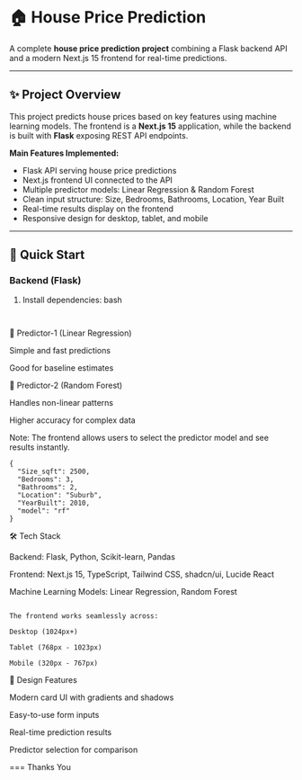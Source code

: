 # 🏠 House Price Prediction

A complete **house price prediction project** combining a Flask backend API and a modern Next.js 15 frontend for real-time predictions.

---

## ✨ Project Overview

This project predicts house prices based on key features using machine learning models. The frontend is a **Next.js 15** application, while the backend is built with **Flask** exposing REST API endpoints.

**Main Features Implemented:**
- Flask API serving house price predictions
- Next.js frontend UI connected to the API
- Multiple predictor models: Linear Regression & Random Forest
- Clean input structure: Size, Bedrooms, Bathrooms, Location, Year Built
- Real-time results display on the frontend
- Responsive design for desktop, tablet, and mobile

---

## 🚀 Quick Start

### Backend (Flask)
1. Install dependencies:
bash
```pip install -r requirements.txt
```

```npm run dev
```


🤖 Predictor-1 (Linear Regression)

Simple and fast predictions

Good for baseline estimates

🌲 Predictor-2 (Random Forest)

Handles non-linear patterns

Higher accuracy for complex data

Note: The frontend allows users to select the predictor model and see results instantly.


```Example JSON Payload:
{
  "Size_sqft": 2500,
  "Bedrooms": 3,
  "Bathrooms": 2,
  "Location": "Suburb",
  "YearBuilt": 2010,
  "model": "rf"
}
```

🛠️ Tech Stack

Backend: Flask, Python, Scikit-learn, Pandas

Frontend: Next.js 15, TypeScript, Tailwind CSS, shadcn/ui, Lucide React

Machine Learning Models: Linear Regression, Random Forest

```📱 Responsive Design

The frontend works seamlessly across:

Desktop (1024px+)

Tablet (768px - 1023px)

Mobile (320px - 767px)
```

🎨 Design Features

Modern card UI with gradients and shadows

Easy-to-use form inputs

Real-time prediction results

Predictor selection for comparison



=== Thanks You 






